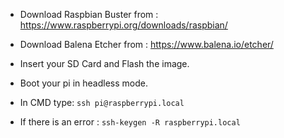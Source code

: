 * Download Raspbian Buster from : https://www.raspberrypi.org/downloads/raspbian/
* Download Balena Etcher from : https://www.balena.io/etcher/

* Insert your SD Card and Flash the image.
* Boot your pi in headless mode.

* In CMD type: ```ssh pi@raspberrypi.local```
* If there is an error : ```ssh-keygen -R raspberrypi.local```

